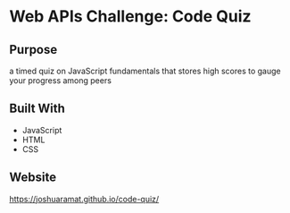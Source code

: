 # Web APIs Challenge: Code Quiz

## Purpose
a timed quiz on JavaScript fundamentals that stores high scores to gauge your progress among peers

## Built With
* JavaScript
* HTML
* CSS

## Website
https://joshuaramat.github.io/code-quiz/